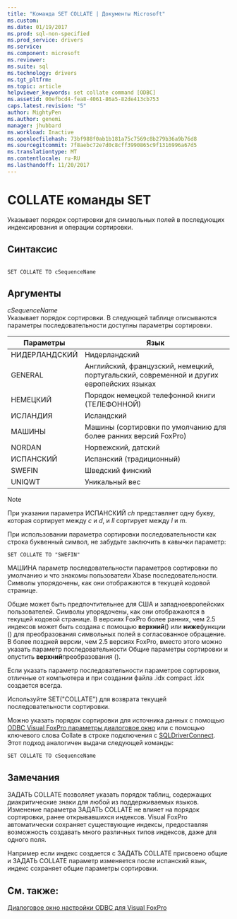 ```yaml
---
title: "Команда SET COLLATE | Документы Microsoft"
ms.custom: 
ms.date: 01/19/2017
ms.prod: sql-non-specified
ms.prod_service: drivers
ms.service: 
ms.component: microsoft
ms.reviewer: 
ms.suite: sql
ms.technology: drivers
ms.tgt_pltfrm: 
ms.topic: article
helpviewer_keywords: set collate command [ODBC]
ms.assetid: 00efbcd4-fea8-4061-86a5-82de413cb753
caps.latest.revision: "5"
author: MightyPen
ms.author: genemi
manager: jhubbard
ms.workload: Inactive
ms.openlocfilehash: 73bf988f0ab1b181a75c7569c8b279b36a9b76d8
ms.sourcegitcommit: 7f8aebc72e7d0c8cff3990865c9f1316996a67d5
ms.translationtype: MT
ms.contentlocale: ru-RU
ms.lasthandoff: 11/20/2017
---
```

# <a name="set-collate-command"></a>COLLATE команды SET
Указывает порядок сортировки для символьных полей в последующих индексирования и операции сортировки.  
  
## <a name="syntax"></a>Синтаксис  
  
```  
  
SET COLLATE TO cSequenceName  
```  
  
## <a name="arguments"></a>Аргументы  
 *cSequenceName*  
 Указывает порядок сортировки. В следующей таблице описываются параметры последовательности доступны параметры сортировки.  
  
|Параметры|Язык|  
|-------------|--------------|  
|НИДЕРЛАНДСКИЙ|Нидерландский|  
|GENERAL|Английский, французский, немецкий, португальский, современной и других европейских языках|  
|НЕМЕЦКИЙ|Порядок немецкой телефонной книги (ТЕЛЕФОННОЙ)|  
|ИСЛАНДИЯ|Исландский|  
|МАШИНЫ|Машины (сортировки по умолчанию для более ранних версий FoxPro)|  
|NORDAN|Норвежский, датский|  
|ИСПАНСКИЙ|Испанский (традиционный)|  
|SWEFIN|Шведский финский|  
|UNIQWT|Уникальный вес|  
  
> [!NOTE]  
>  При указании параметра ИСПАНСКИЙ *ch* представляет одну букву, которая сортирует между *c* и *d*, и *ll* сортирует между  *l* и *m*.  
  
 При использовании параметра сортировки последовательности как строка буквенный символ, не забудьте заключить в кавычки параметр:  
  
```  
SET COLLATE TO "SWEFIN"  
```  
  
 МАШИНА параметр последовательности параметров сортировки по умолчанию и что знакомы пользователи Xbase последовательности. Символы упорядочены, как они отображаются в текущей кодовой странице.  
  
 Общие может быть предпочтительнее для США и западноевропейских пользователей. Символы упорядочены, как они отображаются в текущей кодовой странице. В версиях FoxPro более ранних, чем 2.5 индексов может быть создана с помощью **верхний**() или **ниже**функции () для преобразования символьных полей в согласованное обращение. В более поздней версии, чем 2.5 версиях FoxPro, вместо этого можно указать параметр последовательности Общие параметры сортировки и опустить **верхний**преобразования ().  
  
 Если указать параметр последовательности параметров сортировки, отличные от компьютера и при создании файла .idx compact .idx создается всегда.  
  
 Используйте SET("COLLATE") для возврата текущей последовательности сортировки.  
  
 Можно указать порядок сортировки для источника данных с помощью [ODBC Visual FoxPro параметры диалоговое окно](../../odbc/microsoft/odbc-visual-foxpro-setup-dialog-box.md) или с помощью ключевого слова Collate в строке подключения с [SQLDriverConnect](../../odbc/microsoft/sqldriverconnect-visual-foxpro-odbc-driver.md). Этот подход аналогичен выдачи следующей команды:  
  
```  
SET COLLATE TO cSequenceName  
```  
  
## <a name="remarks"></a>Замечания  
 ЗАДАТЬ COLLATE позволяет указать порядок таблиц, содержащих диакритические знаки для любой из поддерживаемых языков. Изменение параметра ЗАДАТЬ COLLATE не влияет на порядок сортировки, ранее открывавшихся индексов. Visual FoxPro автоматически сохраняет существующие индексы, предоставляя возможность создавать много различных типов индексов, даже для одного поля.  
  
 Например если индекс создается с ЗАДАТЬ COLLATE присвоено общие и ЗАДАТЬ COLLATE параметр изменяется после испанский язык, индекс сохраняет общие параметры сортировки.  
  
## <a name="see-also"></a>См. также:  
 [Диалоговое окно настройки ODBC для Visual FoxPro](../../odbc/microsoft/odbc-visual-foxpro-setup-dialog-box.md)
